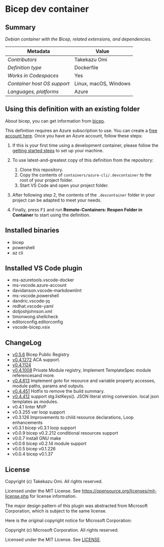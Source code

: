 # Bicep dev container

## Summary

*Debian container with the Bicep, related extensions, and dependencies.*

| Metadata | Value |
|----------|-------|
| *Contributors* | Takekazu Omi |
| *Definition type* | Dockerfile |
| *Works in Codespaces* | Yes |
| *Container host OS support* | Linux, macOS, Windows |
| *Languages, platforms* | Azure |

## Using this definition with an existing folder

About bicep, you can get information from [bicep](https://github.com/Azure/bicep).

This definition requires an Azure subscription to use. You can create a [free account here](https://azure.microsoft.com/en-us/free/). Once you have an Azure account, follow these steps:

1. If this is your first time using a development container, please follow the [getting started steps](https://aka.ms/vscode-remote/containers/getting-started) to set up your machine.

2. To use latest-and-greatest copy of this definition from the repository:
   1. Clone this repository.
   2. Copy the contents of `containers/azure-cli/.devcontainer` to the root of your project folder.
   3. Start VS Code and open your project folder.

3. After following step 2, the contents of the `.devcontainer` folder in your project can be adapted to meet your needs.

4. Finally, press <kbd>F1</kbd> and run **Remote-Containers: Reopen Folder in Container** to start using the definition.

## Installed binaries

- bicep
- powershell
- az cli

## Installed VS Code plugin

- ms-azuretools.vscode-docker
- ms-vscode.azure-account
- davidanson.vscode-markdownlint
- ms-vscode.powershell
- dandric.vscode-jq
- redhat.vscode-yaml
- dotjoshjohnson.xml
- timonwong.shellcheck
- editorconfig.editorconfig
- vscode-bicep.vsix

## ChangeLog

- [v0.5.6](https://github.com/Azure/bicep/releases/tag/v0.5.6) Bicep Public Registry
- [v0.4.1272](https://github.com/Azure/bicep/releases/tag/v0.4.1272) ACA support.
- [v0.4.1124](https://github.com/Azure/bicep/releases/tag/v0.4.1124)
- [v0.4.1008](https://github.com/Azure/bicep/releases/tag/v0.4.1008) Private Module registry, Implement TemplateSpec module referencesand more.
- [v0.4.613](https://github.com/Azure/bicep/releases/tag/v0.4.613) Implement goto for resource and variable property accesses, module paths, params and outputs.
- [v0.4.451](https://github.com/Azure/bicep/releases/tag/v0.4.451) Hotfix to remove the build summary.
- [v0.4.412](https://github.com/Azure/bicep/releases/tag/v0.4.412) support stg.listKeys(). JSON literal string conversion. local json templates as modules.
- v0.4.1 linter MVP
- v0.3.255 var loop support
- v0.3.126 Improvements to child resource declarations, Loop enhancements
- v0.3.1 bicep v0.3.1 loop support
- v0.0.9 bicep v0.2.212  conditional resources support
- v0.0.7 install GNU make
- v0.0.6 bicep v0.2.14 module support
- v0.0.5 bicep v0.1.226
- v0.0.4 bicep v0.1.37

## License

Copyright (c) Takekazu Omi. All rights reserved.

Licensed under the MIT License. See https://opensource.org/licenses/mit-license.php for license information.

The major design pattern of this plugin was abstracted from Microsoft Corporation, which is subject to the same license.

Here is the original copyright notice for Microsoft Corporation:

Copyright (c) Microsoft Corporation. All rights reserved.

Licensed under the MIT License. See [LICENSE](https://github.com/Microsoft/vscode-dev-containers/blob/master/LICENSE).

